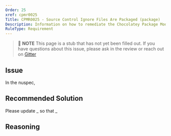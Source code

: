 ```yaml
---
Order: 25
xref: cpmr0025
Title: CPMR0025 - Source Control Ignore Files Are Packaged (package)
Description: Information on how to remediate the Chocolatey Package Moderation Rule 0025
RuleType: Requirement
---
```


<?! Include "../../../../../shared/package-validator-rule-requirement.txt" /?>

> :memo: **NOTE** This page is a stub that has not yet been filled out. If you have questions about this issue, please ask in the review or reach out on [Gitter](https://gitter.im/chocolatey/chocolatey.org)

## Issue

In the nuspec,

## Recommended Solution

Please update _ so that _

## Reasoning
